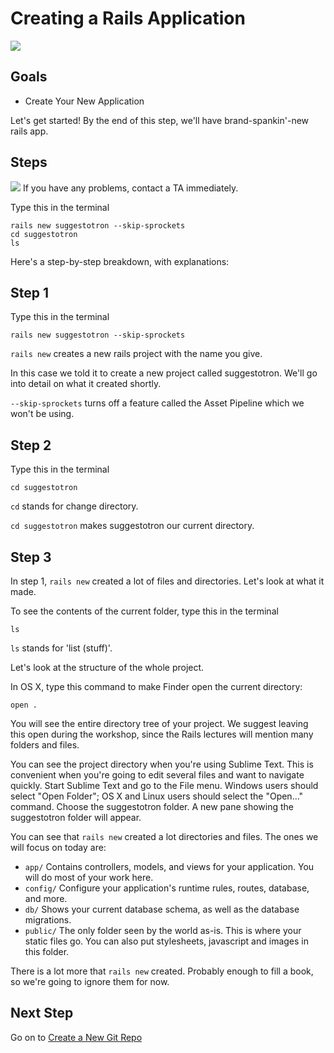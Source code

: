 # Creating a Rails Application  

<img src="/images/curriculum/Start_page.png" class="thumbnail"></img>

## Goals

* Create Your New Application

Let's get started! By the end of this step, we'll have brand-spankin'-new rails app.


## Steps

<img src="/images/info.png"></img> If you have any problems, contact a TA immediately.

Type this in the terminal

```text
rails new suggestotron --skip-sprockets
cd suggestotron
ls
```

Here's a step-by-step breakdown, with explanations:


## Step 1

Type this in the terminal

```text
rails new suggestotron --skip-sprockets
```

`rails new` creates a new rails project with the name you give.

In this case we told it to create a new project called suggestotron. We'll go
into detail on what it created shortly.

`--skip-sprockets` turns off a feature called the Asset Pipeline which we won't
be using.

## Step 2

Type this in the terminal

```text
cd suggestotron
```

`cd` stands for change directory.

`cd suggestotron` makes suggestotron our current directory.


## Step 3

In step 1, `rails new` created a lot of files and directories. Let's look at what it made.

To see the contents of the current folder, type this in the terminal

```text
ls
```

`ls` stands for 'list (stuff)'.


Let's look at the structure of the whole project. 

In OS X, type this command to make Finder open the current directory:

```text
open .
```

You will see the entire directory tree of your project. We suggest leaving this
open during the workshop, since the Rails lectures will mention many folders
and files. 

You can see the project directory when you're using Sublime Text. This is
convenient when you're going to edit several files and want to navigate
quickly.  Start Sublime Text and go to the File menu. Windows users should
select "Open Folder"; OS X and Linux users should select the "Open..." command.
Choose the suggestotron folder. A new pane showing the suggestotron folder will
appear.

You can see that `rails new` created a lot directories and files. The ones we will focus on today are:

* `app/` Contains controllers, models, and views for your application.  You will do most of your work here.  
* `config/` Configure your application's runtime rules, routes, database, and more.  
* `db/` Shows your current database schema, as well as the database migrations.  
* `public/` The only folder seen by the world as-is. This is where your static files go. You can also put stylesheets, javascript and images in this folder.

There is a lot more that `rails new` created. Probably enough to fill a book,
so we're going to ignore them for now.


## Next Step

Go on to [Create a New Git Repo](create_a_new_git_repo)
